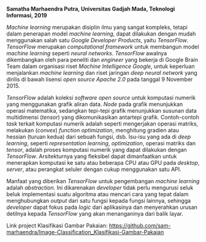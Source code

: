 **Samatha Marhaendra Putra, Universitas Gadjah Mada, Teknologi Informasi, 2019**

  *Machine learning* merupakan disiplin ilmu yang sangat kompleks, tetapi dalam penerapan model *machine learning*, dapat dilakukan dengan mudah menggunakan salah satu *Google Developer Products*, yaitu *TensorFlow*. *TensorFlow* merupakan *computational framework* untuk membangun model *machine learning* seperti *neural networks*. *TensorFlow* awalnya dikembangkan oleh para peneliti dan *engineer* yang bekerja di Google Brain Team dalam organisasi riset *Machine Intelligence Google*, untuk keperluan menjalankan *machine learning* dan riset jaringan *deep neural network* yang dirilis di bawah lisensi *open source Apache 2.0* pada tanggal 9 November 2015.

  *TensorFlow* adalah koleksi *software open source* untuk komputasi numerik yang menggunakan grafik aliran data. *Node* pada grafik menunjukkan operasi matematika, sedangkan tepi-tepi grafik menunjukkan susunan data multidimensi (*tensor*) yang dikomunikasikan antartepi grafik. Contoh-contoh *task* terkait komputasi numerik adalah seperti mengerjakan operasi matriks, melakukan (*convex*) *function optimization*, menghitung gradien atau hessian (turuan kedua) dari sebuah fungsi, dsb. Isu-isu yang ada di *deep learning*, seperti *representation learning*, *optimization*, operasi matriks dan *tensor*, adalah proses komputasi numerik yang dapat dilakukan dengan *TensorFlow*. Arsitekturnya yang fleksibel dapat dimanfaatkan untuk menerapkan komputasi ke satu atau beberapa CPU atau GPU pada *desktop*, *server*, atau perangkat seluler dengan cukup menggunakan satu API.

  Manfaat yang diberikan *TensorFlow* untuk pengembangan *machine learning* adalah *abstraction*. Ini dikarenakan *developer* tidak perlu mengurusi seluk beluk implementasi suatu algoritma atau mencari cara yang tepat dalam menghubungkan *output* dari satu fungsi kepada fungsi lainnya, sehingga *developer* dapat fokus pada *logic* dari aplikasinya dan menyerahkan urusan detilnya kepada *TensorFlow* yang akan menanganinya dari balik layar.
	
Link project Klasifikasi Gambar Pakaian: https://github.com/sam-marhaendra/Image-Classification_Klasifikasi-Gambar-Pakaian
